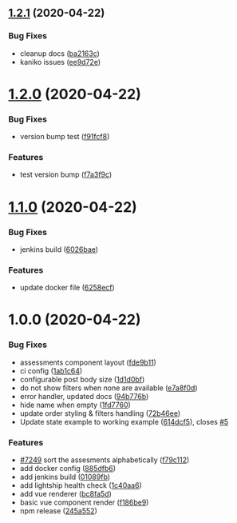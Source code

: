 ## [1.2.1](https://github.com/molgenis/pdf-generator/compare/v1.2.0...v1.2.1) (2020-04-22)


### Bug Fixes

* cleanup docs ([ba2163c](https://github.com/molgenis/pdf-generator/commit/ba2163c9935f8419476279134547f817ef32b095))
* kaniko issues ([ee9d72e](https://github.com/molgenis/pdf-generator/commit/ee9d72e040c2640ebd16f55f3d7883c6554bb9dc))

# [1.2.0](https://github.com/molgenis/pdf-generator/compare/v1.1.0...v1.2.0) (2020-04-22)


### Bug Fixes

* version bump test ([f91fcf8](https://github.com/molgenis/pdf-generator/commit/f91fcf8e16430104e35438e8b2c5c353d36a449d))


### Features

* test version bump ([f7a3f9c](https://github.com/molgenis/pdf-generator/commit/f7a3f9c18d649668df4fd4d50f52cdebfb6a181c))

# [1.1.0](https://github.com/molgenis/pdf-generator/compare/v1.0.0...v1.1.0) (2020-04-22)


### Bug Fixes

* jenkins build ([6026bae](https://github.com/molgenis/pdf-generator/commit/6026baeed85179076609d5bf7dc9e8ec52917511))


### Features

* update docker file ([6258ecf](https://github.com/molgenis/pdf-generator/commit/6258ecf8786531256d90c22e23f22f86a3693c6f))

# 1.0.0 (2020-04-22)


### Bug Fixes

* assessments component layout ([fde9b11](https://github.com/molgenis/pdf-generator/commit/fde9b11c342bfc88ef2f3caf031bb010596faa18))
* ci config ([1ab1c64](https://github.com/molgenis/pdf-generator/commit/1ab1c6430f371fc09ccbb8b8b124e9b5f8847582))
* configurable post body size ([1d1d0bf](https://github.com/molgenis/pdf-generator/commit/1d1d0bf6d4ae3ca4e8cf2fe481a483ee327bdea2))
* do not show filters when none are available ([e7a8f0d](https://github.com/molgenis/pdf-generator/commit/e7a8f0d1c143c6d9f1cee823ff3d11eefbec23dd))
* error handler, updated docs ([94b776b](https://github.com/molgenis/pdf-generator/commit/94b776b44bb71ea5aadf272ca45febee79dd6cb5))
* hide name when empty ([1fd7760](https://github.com/molgenis/pdf-generator/commit/1fd776077aff0307b1b90b09ff815faba86ad1a2))
* update order styling & filters handling ([72b46ee](https://github.com/molgenis/pdf-generator/commit/72b46ee00670482207e7a486201a82e1ead94823))
* Update state example to working example ([614dcf5](https://github.com/molgenis/pdf-generator/commit/614dcf53d46c6dde4c376c51481f6930d407d937)), closes [#5](https://github.com/molgenis/pdf-generator/issues/5)


### Features

* [#7249](https://github.com/molgenis/pdf-generator/issues/7249) sort the assesments alphabetically ([f79c112](https://github.com/molgenis/pdf-generator/commit/f79c11228e378bd4d0173f397f033a0a32ddcc9b))
* add docker config ([885dfb6](https://github.com/molgenis/pdf-generator/commit/885dfb64fb88c09e8ad7b5b3ff8ac80f2fbfdbab))
* add jenkins build ([01089fb](https://github.com/molgenis/pdf-generator/commit/01089fbd38d68303dfe7267db43d370dcd825283))
* add lightship health check ([1c40aa6](https://github.com/molgenis/pdf-generator/commit/1c40aa6584ad6f725a3649b602a17429b6e2784a))
* add vue renderer ([bc8fa5d](https://github.com/molgenis/pdf-generator/commit/bc8fa5d8bbe43f08843a41d6542995dfa7c68cc9))
* basic vue component render ([f186be9](https://github.com/molgenis/pdf-generator/commit/f186be9bf0e863899c9cd0119a6222ee6961296b))
* npm release ([245a552](https://github.com/molgenis/pdf-generator/commit/245a55264e5e360b739d73ad5bfce6c028b748d9))
